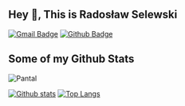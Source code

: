 ## Hey 👋, This is Radosław Selewski
[![Gmail Badge](https://img.shields.io/badge/-Radek.Selewski@wp.pl-c14438?style=flat&logo=Gmail&logoColor=white&link=mailto:Radek.Selewski@wp.pl)](mailto:Radek.Selewski@wp.pl) [![Github Badge](https://img.shields.io/badge/-Pantal-grey?style=flat&logo=github&logoColor=white&link=https://github.com/Pantal/)](https://www.github.com/Pantal/) 
## Some of my Github Stats
<p align=left> <img src=https://komarev.com/ghpvc/?username=Pantal alt=Pantal /> </p>

[![Github stats](https://github-readme-stats.vercel.app/api?username=Pantal&show_icons=true&include_all_commits=true)](https://github.com/Pantal/github-readme-stats)
[![Top Langs](https://github-readme-stats.vercel.app/api/top-langs/?username=Pantal&layout=compact)](https://github.com/Pantal/github-readme-stats)
